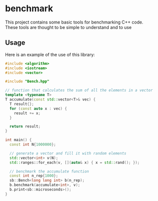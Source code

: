 # benchmark
This project contains some basic tools for benchmarking C++ code.  
These tools are thought to be simple to understand and to use

## Usage
Here is an example of the use of this library:
```C++
#include <algorithm>
#include <iostream>
#include <vector>

#include "Bench.hpp"

// function that calculates the sum of all the elements in a vector
template <typename T>
T accumulate(const std::vector<T>& vec) {
  T result{};
  for (const auto x : vec) {
	result += x;
  }

  return result;
}

int main() {
  const int N{1000000};

  // generate a vector and fill it with random elements
  std::vector<int> v(N);
  std::ranges::for_each(v, [](auto& x) { x = std::rand(); });

  // benchmark the accumulate function
  const int n_rep{1000};
  sb::Bench<long long int> b(n_rep);
  b.benchmark(accumulate<int>, v);
  b.print<sb::microseconds>();
}
```
